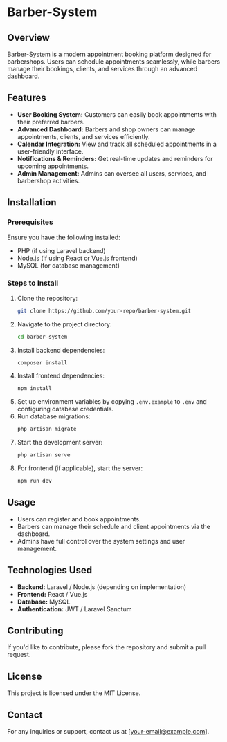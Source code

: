 # Barber-System

## Overview
Barber-System is a modern appointment booking platform designed for barbershops. Users can schedule appointments seamlessly, while barbers manage their bookings, clients, and services through an advanced dashboard.

## Features
- **User Booking System:** Customers can easily book appointments with their preferred barbers.
- **Advanced Dashboard:** Barbers and shop owners can manage appointments, clients, and services efficiently.
- **Calendar Integration:** View and track all scheduled appointments in a user-friendly interface.
- **Notifications & Reminders:** Get real-time updates and reminders for upcoming appointments.
- **Admin Management:** Admins can oversee all users, services, and barbershop activities.

## Installation
### Prerequisites
Ensure you have the following installed:
- PHP (if using Laravel backend)
- Node.js (if using React or Vue.js frontend)
- MySQL (for database management)

### Steps to Install
1. Clone the repository:
   ```bash
   git clone https://github.com/your-repo/barber-system.git
   ```
2. Navigate to the project directory:
   ```bash
   cd barber-system
   ```
3. Install backend dependencies:
   ```bash
   composer install
   ```
4. Install frontend dependencies:
   ```bash
   npm install
   ```
5. Set up environment variables by copying `.env.example` to `.env` and configuring database credentials.
6. Run database migrations:
   ```bash
   php artisan migrate
   ```
7. Start the development server:
   ```bash
   php artisan serve
   ```
8. For frontend (if applicable), start the server:
   ```bash
   npm run dev
   ```

## Usage
- Users can register and book appointments.
- Barbers can manage their schedule and client appointments via the dashboard.
- Admins have full control over the system settings and user management.

## Technologies Used
- **Backend:** Laravel / Node.js (depending on implementation)
- **Frontend:** React / Vue.js
- **Database:** MySQL
- **Authentication:** JWT / Laravel Sanctum

## Contributing
If you'd like to contribute, please fork the repository and submit a pull request.

## License
This project is licensed under the MIT License.

## Contact
For any inquiries or support, contact us at [your-email@example.com].

